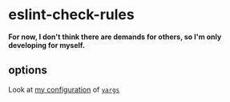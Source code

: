 # eslint-check-rules

**For now, I don't think there are demands for others, so I'm only developing for myself.**

## options

Look at [my configuration](./src/lib/cli.js) of [`yargs`](https://github.com/yargs/yargs)
